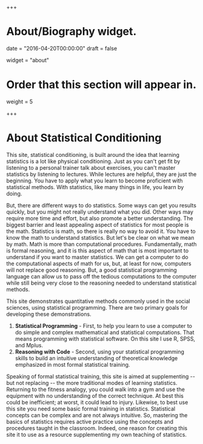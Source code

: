 +++
# About/Biography widget.

date = "2016-04-20T00:00:00"
draft = false

widget = "about"

# Order that this section will appear in.
weight = 5

+++

# About Statistical Conditioning 

This site, statistical conditioning, is built around the idea that learning statistics is a lot like physical conditioning. Just as you can't get fit  by listening to a personal trainer talk about exercises, you can't master statistics by listening to lectures. 
While lectures are helpful, they are just the beginning. 
You have to apply what you learn to become proficient with statistical methods.
With statistics, like many things in life, you learn by doing.

But, there are different ways to do statistics.
Some ways can get you results quickly, but you might not really understand what you did.
Other ways may require more time and effort, but also promote a better understanding.
The biggest barrier and least appealing aspect of statistics for most people is the math. 
Statistics is math, so there is really no way to avoid it. 
You have to know the math to understand statistics.
But let's be clear on what we mean by math. 
Math is more than computational procedures. 
Fundamentally, math is formal reasoning, and it is this aspect of math that is most important to understand if you want to master statistics. 
We can get a computer to do the computational aspects of math for us, but, at least for now, computers will not replace good reasoning.
But, a good statistical programming language can allow us to pass off the tedious computations to the computer while still being very close to the reasoning needed to understand statistical methods.

This site demonstrates quantitative methods commonly used in the social sciences, using statistical programming. 
There are two primary goals for developing these demonstrations.

  1. **Statistical Programming** - First, to help you learn to use a computer to do simple and complex mathematical and statistical computations. That means programming with statistical software. On this site I use R, SPSS, and Mplus.
  2. **Reasoning with Code** - Second, using your statistical programming skills to build an intuitive understanding of  theoretical knowledge emphasized in most formal statistical training.
  
Speaking of formal statistical training, this site is aimed at supplementing -- but not replacing -- the more traditional modes of learning statistics. Returning to the fitness analogy, you could walk into a gym and use the equipment with no understanding of the correct technique. At best this could be inefficient; at worst, it could lead to injury. Likewise, to best use this site you need some basic formal training in statistics. Statistical concepts can be complex and are not always intuitive. So, mastering the basics of statistics requires active practice using the concepts and procedures taught in the classroom. Indeed, one reason for creating this site it to use as a resource supplementing my own teaching of statistics.
